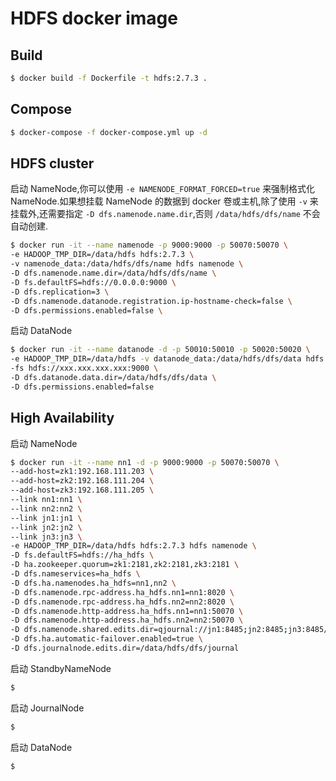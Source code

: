 # HDFS docker image

## Build

```bash
$ docker build -f Dockerfile -t hdfs:2.7.3 .
```

## Compose

```bash
$ docker-compose -f docker-compose.yml up -d
```

## HDFS cluster

启动 NameNode,你可以使用 `-e NAMENODE_FORMAT_FORCED=true` 来强制格式化 NameNode.如果想挂载 NameNode 的数据到 docker 卷或主机,除了使用 `-v` 来挂载外,还需要指定 `-D dfs.namenode.name.dir`,否则 `/data/hdfs/dfs/name` 不会自动创建.
```bash
$ docker run -it --name namenode -p 9000:9000 -p 50070:50070 \
-e HADOOP_TMP_DIR=/data/hdfs hdfs:2.7.3 \
-v namenode_data:/data/hdfs/dfs/name hdfs namenode \
-D dfs.namenode.name.dir=/data/hdfs/dfs/name \
-D fs.defaultFS=hdfs://0.0.0.0:9000 \
-D dfs.replication=3 \
-D dfs.namenode.datanode.registration.ip-hostname-check=false \
-D dfs.permissions.enabled=false \
```

启动 DataNode
```bash
$ docker run -it --name datanode -d -p 50010:50010 -p 50020:50020 \
-e HADOOP_TMP_DIR=/data/hdfs -v datanode_data:/data/hdfs/dfs/data hdfs:2.7.3 hdfs datanode \
-fs hdfs://xxx.xxx.xxx.xxx:9000 \
-D dfs.datanode.data.dir=/data/hdfs/dfs/data \
-D dfs.permissions.enabled=false
```

## High Availability

启动 NameNode
```bash
$ docker run -it --name nn1 -d -p 9000:9000 -p 50070:50070 \
--add-host=zk1:192.168.111.203 \
--add-host=zk2:192.168.111.204 \
--add-host=zk3:192.168.111.205 \
--link nn1:nn1 \
--link nn2:nn2 \
--link jn1:jn1 \
--link jn2:jn2 \
--link jn3:jn3 \
-e HADOOP_TMP_DIR=/data/hdfs hdfs:2.7.3 hdfs namenode \
-D fs.defaultFS=hdfs://ha_hdfs \
-D ha.zookeeper.quorum=zk1:2181,zk2:2181,zk3:2181 \
-D dfs.nameservices=ha_hdfs \
-D dfs.ha.namenodes.ha_hdfs=nn1,nn2 \
-D dfs.namenode.rpc-address.ha_hdfs.nn1=nn1:8020 \
-D dfs.namenode.rpc-address.ha_hdfs.nn2=nn2:8020 \
-D dfs.namenode.http-address.ha_hdfs.nn1=nn1:50070 \
-D dfs.namenode.http-address.ha_hdfs.nn2=nn2:50070 \
-D dfs.namenode.shared.edits.dir=qjournal://jn1:8485;jn2:8485;jn3:8485/ha_hdfs -D dfs.client.failover.proxy.provider.ha_hdfs=org.apache.hadoop.hdfs.server.namenode.ha.ConfiguredFailoverProxyProvider \
-D dfs.ha.automatic-failover.enabled=true \
-D dfs.journalnode.edits.dir=/data/hdfs/dfs/journal
```

启动 StandbyNameNode
```bash
$ 
```

启动 JournalNode
```bash
$ 
```

启动 DataNode
```bash
$ 
```
